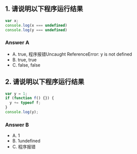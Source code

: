 ## 1. 请说明以下程序运行结果

```javascript
var x; 
console.log(x === undefined)
console.log(y === undefined)
```
### Answer A
- A. true, 程序报错Uncaught ReferenceError: y is not defined
- B. true, true
- C. false, false

## 2. 请说明以下程序运行结果

```javascript
var y = 1;
if (function f() {}) {
  y += typeof f;
}
console.log(y);
```
### Answer B
- A. 1
- B. 1undefined
- C. 程序报错